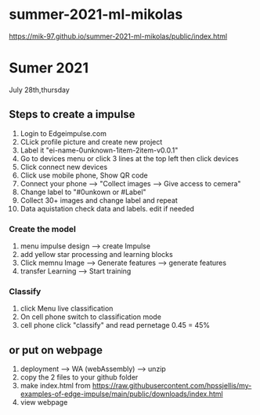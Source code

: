 # summer-2021-ml-mikolas









https://mik-97.github.io/summer-2021-ml-mikolas/public/index.html




# Sumer 2021


July 28th,thursday

## Steps to create a impulse
1. Login to Edgeimpulse.com
2. CLick profile picture and create new project
3. Label it "ei-name-0unknown-1item-2item-v0.0.1"
4. Go to devices menu or click 3 lines at the top left then click devices
5. Click connect new devices
6. Click use mobile phone, Show QR code
7. Connect your phone --> "Collect images --> Give access to cemera"
8. Change label to "#0unkown or #Label"
9. Collect 30+ images and change label and repeat
10. Data aquistation check data and labels. edit if needed

### Create the model
1. menu impulse design --> create Impulse
2. add yellow star processing and learning blocks
3. Click memnu Image --> Generate features --> generate features
4. transfer Learning --> Start training

### Classify

1. click Menu live classification
2. On cell phone switch to classification mode
3. cell phone click "classify" and read pernetage 0.45 = 45%

## or put on webpage

1. deployment --> WA (webAssembly) --> unzip 
2. copy the 2 files to your github folder
3. make index.html from https://raw.githubusercontent.com/hpssjellis/my-examples-of-edge-impulse/main/public/downloads/index.html
4. view webpage
